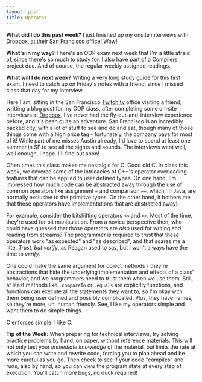 ```yaml
---
layout: post
title: Operator
---
```


**What did I do this past week?** I just finished up my onsite interviews with Dropbox, at their San Francisco office! Wow!

**What's in my way?** There's an OOP exam next week that I'm a little afraid of, since there's so much to study for. I also have part of a Compilers project due. And of course, the regular weekly assigned readings.

**What will I do next week?** Writing a very long study guide for this first exam. I need to catch up on Friday's notes with a friend, since I missed class that day for my interview.

Here I am, sitting in the San Francisco [Twitch.tv](https://www.twitch.tv/) office visiting a friend, writting a blog post for my OOP class, after completing some on-site interviews at [Dropbox](http://dropbox.com/). I've never had the fly-out-and-interview experience before, and it's been quite an adventure. San Francisco is an incredibly packed city, with a lot of stuff to see and do and eat, though many of those things come with a high price tag - fortunately, the company pays for most of it! While part of me misses Austin already, I'd love to spend at least one summer in SF to see all the sights and sounds. The interviews went well, well enough, I hope. I'll find out soon!

Often times this class makes me nostalgic for C. Good old C. In class this week, we covered some of the intricacies of C++'s operator overloading features that can be applied to user defined types. On one hand, I'm impressed how much code can be abstracted away through the use of common operators like assignment `=` and comparison `==`, which, in Java, are normally exclusive to the primitive types. On the other hand, it bothers me that those operators have implementations that are abstracted away!

For example, consider the bitshifting operators `<<` and `>>`. Most of the time, they're used for bit manipulation. From a novice perspective then, who could have guessed that those operators are *also* used for writing and reading from streams? The programmer is required to trust that these operators work "as expected" and "as described", and that scares me a litte. *Trust, but verify*, as Reagan used to say, but I won't always have the time to *verify*.

One could make the same argument for object methods - they're abstractions that hide the underlying implementation and effects of a class' behavior, and we programmers need to trust them when we use them. Still, at least methods like `.compareTo` or `.equals` are explicitly functions, and functions can execute all the statements they want to, so I'm okay with them being user defined and possibly complicated. Plus, they have names, so they're more, uh, human friendly. See, I like my operators simple and want them to do simple things.

C enforces simple. I like C.

**Tip of the Week:** When preparing for technical interviews, try solving practice problems by hand, on paper, without reference materials. This will not only test your *immediate knowledge* of the material, but limits the rate at which you can write and rewrite code, forcing you to plan ahead and be more careful as you go. Then check to see if your code "compiles" and runs, also by hand, so you can view the program state at every step of execution. You'll catch more bugs, no duck required!
